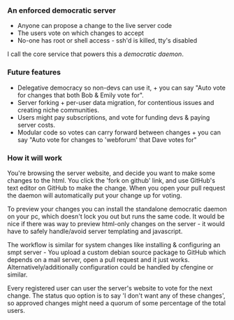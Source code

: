 ### An enforced democratic server

- Anyone can propose a change to the live server code
- The users vote on which changes to accept
- No-one has root or shell access - ssh'd is killed, tty's disabled

I call the core service that powers this a *democratic daemon*.

### Future features

- Delegative democracy so non-devs can use it, + you can say "Auto vote for changes that both Bob & Emily vote for".
- Server forking + per-user data migration, for contentious issues and creating niche communities.
- Users might pay subscriptions, and vote for funding devs & paying server costs.
- Modular code so votes can carry forward between changes + you can say "Auto vote for changes to 'webforum' that Dave votes for"

### How it will work

You're browsing the server website, and decide you want to make some changes to the html.
You click the 'fork on github' link, and use GitHub's text editor on GitHub to make the change. When you open your pull request the daemon will automatically put your change up for voting.

To preview your changes you can install the standalone democratic daemon on your pc, which doesn't lock you out but runs the same code. It would be nice if there was way to preview html-only changes on the server - it would have to safely handle/avoid server templating and javascript.

The workflow is similar for system changes like installing & configuring an smpt server - You upload a custom debian source package to GitHub which depends on a mail server, open a pull request and it just works. Alternatively/additionally configuration could be handled by cfengine or similar.

Every registered user can user the server's website to vote for the next change. The status quo option is to say 'I don't want any of these changes', so approved changes might need a quorum of some percentage of the total users.
